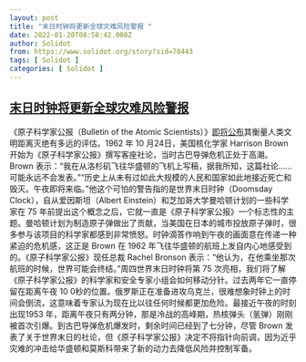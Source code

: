 ```yaml
---
layout: post
title: "末日时钟将更新全球灾难风险警报 "
date: 2022-01-20T08:58:42.000Z
author: Solidot
from: https://www.solidot.org/story?sid=70443
tags: [ Solidot ]
categories: [ Solidot ]
---
```

<!--1642669122000-->
[末日时钟将更新全球灾难风险警报](https://www.solidot.org/story?sid=70443)
------

<div>
《原子科学家公报（Bulletin of the Atomic Scientists）》<a href="https://www.theguardian.com/world/2022/jan/19/is-midnight-upon-us-doomsday-clock-panel-to-set-risk-of-global-catastrophe" target="_blank">即将公布</a>其衡量人类文明距离灭绝有多远的评估。1962 年 10 月24日，美国核化学家 Harrison Brown 开始为《原子科学家公报》撰写客座社论，当时古巴导弹危机正处于高潮。Brown 表示：“我在从洛杉矶飞往华盛顿的飞机上写稿，据我所知，这篇社论……可能永远不会发表。”“历史上从未有过如此大规模的人民和国家如此地接近死亡和毁灭。午夜即将来临。”他这个可怕的警告指的是世界末日时钟（Doomsday Clock），自从爱因斯坦（Albert Einstein）和芝加哥大学曼哈顿计划的一些科学家在 75 年前提出这个概念之后，它就一直是《原子科学家公报》一个标志性的主题。曼哈顿计划为制造原子弹做出了贡献，当美国在日本的城市投放原子弹时，很多参与该项目的科学家都感到非常愤怒。时钟滴答作响到午夜的画面意在传递一种紧迫的危机感，这正是 Brown 在 1962 年飞往华盛顿的航班上发自内心地感受到的。《原子科学家公报》现任总裁 Rachel Bronson 表示：“他认为，在他乘坐那次航班的时候，世界可能会终结。”周四世界末日时钟将第 75 次亮相，我们将了解《原子科学家公报》的科学家和安全专家小组会如何移动分针。过去两年它一直停留在距离午夜 10 0秒的位置。俄罗斯正在准备进攻乌克兰，很难想象时钟上的时间会倒流，这意味着专家认为现在比以往任何时候都更加危险。最接近午夜的时刻出现1953 年，距离午夜只有两分钟，那是冷战的高峰期，热核弹头（氢弹）刚刚被首次引爆。到古巴导弹危机爆发时，剩余时间已经到了七分钟，尽管 Brown 发表了关于世界末日的社论，但《原子科学家公报》决定不将指针向前调，因为近乎灾难的冲击给华盛顿和莫斯科带来了新的动力去降低风险并控制军备。
</div>
